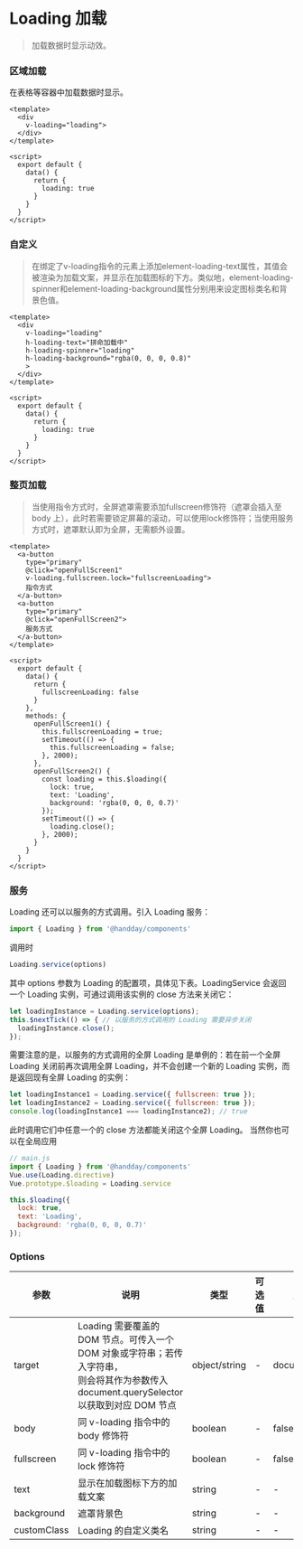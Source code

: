 <!--
 * @Description:
 * @Autor: weiwei
 * @Date: 2021-06-24 08:36:53
 * @LastEditTime: 2021-07-02 10:06:01
 * @LastEditors: weiwei
-->
# Loading 加载
> 加载数据时显示动效。

### 区域加载
在表格等容器中加载数据时显示。
```vue
<template>
  <div
    v-loading="loading">
  </div>
</template>

<script>
  export default {
    data() {
      return {
        loading: true
      }
    }
  }
</script>

```
### 自定义

> 在绑定了v-loading指令的元素上添加element-loading-text属性，其值会被渲染为加载文案，并显示在加载图标的下方。类似地，element-loading-spinner和element-loading-background属性分别用来设定图标类名和背景色值。
```vue
<template>
  <div
    v-loading="loading"
    h-loading-text="拼命加载中"
    h-loading-spinner="loading"
    h-loading-background="rgba(0, 0, 0, 0.8)"
    >
  </div>
</template>

<script>
  export default {
    data() {
      return {
        loading: true
      }
    }
  }
</script>

```
### 整页加载
> 当使用指令方式时，全屏遮罩需要添加fullscreen修饰符（遮罩会插入至 body 上），此时若需要锁定屏幕的滚动，可以使用lock修饰符；当使用服务方式时，遮罩默认即为全屏，无需额外设置。

```vue
<template>
  <a-button
    type="primary"
    @click="openFullScreen1"
    v-loading.fullscreen.lock="fullscreenLoading">
    指令方式
  </a-button>
  <a-button
    type="primary"
    @click="openFullScreen2">
    服务方式
  </a-button>
</template>

<script>
  export default {
    data() {
      return {
        fullscreenLoading: false
      }
    },
    methods: {
      openFullScreen1() {
        this.fullscreenLoading = true;
        setTimeout(() => {
          this.fullscreenLoading = false;
        }, 2000);
      },
      openFullScreen2() {
        const loading = this.$loading({
          lock: true,
          text: 'Loading',
          background: 'rgba(0, 0, 0, 0.7)'
        });
        setTimeout(() => {
          loading.close();
        }, 2000);
      }
    }
  }
</script>

```

### 服务
Loading 还可以以服务的方式调用。引入 Loading 服务：

```javascript
import { Loading } from '@handday/components'
```
调用时

```javascript
Loading.service(options)
```
其中 options 参数为 Loading 的配置项，具体见下表。LoadingService 会返回一个 Loading 实例，可通过调用该实例的 close 方法来关闭它：

```javascript
let loadingInstance = Loading.service(options);
this.$nextTick(() => { // 以服务的方式调用的 Loading 需要异步关闭
  loadingInstance.close();
});
```
需要注意的是，以服务的方式调用的全屏 Loading 是单例的：若在前一个全屏 Loading 关闭前再次调用全屏 Loading，并不会创建一个新的 Loading 实例，而是返回现有全屏 Loading 的实例：

```javascript
let loadingInstance1 = Loading.service({ fullscreen: true });
let loadingInstance2 = Loading.service({ fullscreen: true });
console.log(loadingInstance1 === loadingInstance2); // true
```
此时调用它们中任意一个的 close 方法都能关闭这个全屏 Loading。
当然你也可以在全局应用
```javascript
// main.js
import { Loading } from '@handday/components'
Vue.use(Loading.directive)
Vue.prototype.$loading = Loading.service

this.$loading({
  lock: true,
  text: 'Loading',
  background: 'rgba(0, 0, 0, 0.7)'
});
```
### Options
| 参数 | 说明 | 类型 | 可选值 | 默认值
| --- | --- | --- | --- | --- |
| target | Loading 需要覆盖的 DOM 节点。可传入一个 DOM 对象或字符串；若传入字符串，<br>则会将其作为参数传入 document.querySelector以获取到对应 DOM 节点  | object/string	 | - | document.body |
| body	| 同 v-loading 指令中的 body 修饰符 | boolean | - | false |
| fullscreen	| 同 v-loading 指令中的 lock 修饰符 | boolean | - | false |
| text	| 显示在加载图标下方的加载文案 | string | - | - |
| background	| 遮罩背景色 | string | - | - |
| customClass	| Loading 的自定义类名	 | string | - | - |
